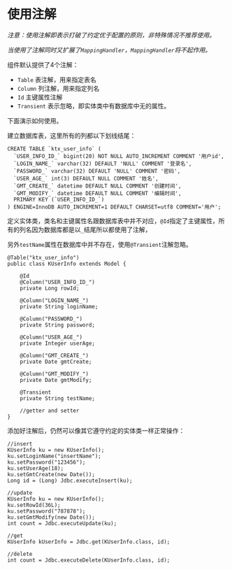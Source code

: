 # 使用注解

*注意：使用注解即表示打破了约定优于配置的原则，非特殊情况不推荐使用。*

*当使用了注解同时又扩展了`MappingHandler`，`MappingHandler`将不起作用。*

组件默认提供了4个注解：

- `Table` 表注解，用来指定表名
- `Column` 列注解，用来指定列名
- `Id` 主键属性注解
- `Transient` 表示忽略，即实体类中有数据库中无的属性。

下面演示如何使用。

建立数据库表，这里所有的列都以下划线结尾：

    CREATE TABLE `ktx_user_info` (
      `USER_INFO_ID_` bigint(20) NOT NULL AUTO_INCREMENT COMMENT '用户id',
      `LOGIN_NAME_` varchar(32) DEFAULT 'NULL' COMMENT '登录名',
      `PASSWORD_` varchar(32) DEFAULT 'NULL' COMMENT '密码',
      `USER_AGE_` int(3) DEFAULT NULL COMMENT '姓名',
      `GMT_CREATE_` datetime DEFAULT NULL COMMENT '创建时间',
      `GMT_MODIFY_` datetime DEFAULT NULL COMMENT '编辑时间',
      PRIMARY KEY (`USER_INFO_ID_`)
    ) ENGINE=InnoDB AUTO_INCREMENT=1 DEFAULT CHARSET=utf8 COMMENT='用户';

定义实体类，类名和主键属性名跟数据库表中并不对应，`@Id`指定了主键属性，所有的列名因为数据库都是以`_`结尾所以都使用了注解，

另外`testName`属性在数据库中并不存在，使用`@Transient`注解忽略。

    @Table("ktx_user_info")
    public class KUserInfo extends Model {
    
        @Id
        @Column("USER_INFO_ID_")
        private Long rowId;
    
        @Column("LOGIN_NAME_")
        private String loginName;
    
        @Column("PASSWORD_")
        private String password;
    
        @Column("USER_AGE_")
        private Integer userAge;
    
        @Column("GMT_CREATE_")
        private Date gmtCreate;
    
        @Column("GMT_MODIFY_")
        private Date gmtModify;
    
        @Transient
        private String testName;
    
        //getter and setter
    }

添加好注解后，仍然可以像其它遵守约定的实体类一样正常操作：

    //insert
    KUserInfo ku = new KUserInfo();
    ku.setLoginName("insertName");
    ku.setPassword("123456");
    ku.setUserAge(18);
    ku.setGmtCreate(new Date());
    Long id = (Long) Jdbc.executeInsert(ku);
    
    //update
    KUserInfo ku = new KUserInfo();
    ku.setRowId(36L);
    ku.setPassword("787878");
    ku.setGmtModify(new Date());
    int count = Jdbc.executeUpdate(ku);
    
    //get
    KUserInfo kUserInfo = Jdbc.get(KUserInfo.class, id);
    
    //delete
    int count = Jdbc.executeDelete(KUserInfo.class, id);